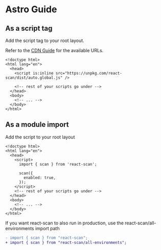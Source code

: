 # Astro Guide

## As a script tag

Add the script tag to your root layout.

Refer to the [CDN Guide](https://github.com/aidenybai/react-scan/blob/main/docs/installation/cdn.md) for the available URLs.

```astro
<!doctype html>
<html lang="en">
  <head>
    <script is:inline src="https://unpkg.com/react-scan/dist/auto.global.js" />

    <!-- rest of your scripts go under -->
  </head>
  <body>
    <!-- ... -->
  </body>
</html>
```

## As a module import

Add the script to your root layout

```astro
<!doctype html>
<html lang="en">
  <head>
    <script>
      import { scan } from 'react-scan';

      scan({
        enabled: true,
      });
    </script>
    <!-- rest of your scripts go under -->
  </head>
  <body>
    <!-- ... -->
  </body>
</html>
```

If you want react-scan to also run in production, use the react-scan/all-environments import path
```diff
- import { scan } from "react-scan";
+ import { scan } from "react-scan/all-environments";
```
